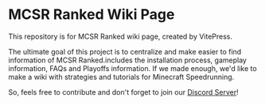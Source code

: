 # MCSR Ranked Wiki Page
This repository is for MCSR Ranked wiki page, created by VitePress.

The ultimate goal of this project is to centralize and make easier to find information of MCSR Ranked.includes the installation process, gameplay information, FAQs and Playoffs information.
If we made enough, we'd like to make a wiki with strategies and tutorials for Minecraft Speedrunning.

So, feels free to contribute and don't forget to join our [Discord Server](https://mcsrranked.com/discord)!